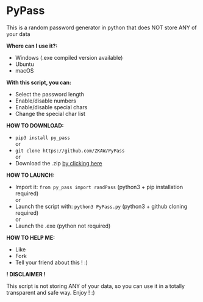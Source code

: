 # PyPass
This is a random password generator in python that does NOT store ANY of your data

**Where can I use it?:**

- Windows (.exe compiled version available)
- Ubuntu
- macOS

**With this script, you can:**

- Select the password length
- Enable/disable numbers
- Enable/disable special chars
- Change the special char list

**HOW TO DOWNLOAD:**

* `pip3 install py_pass`
<br/> or <br/>
* `git clone https://github.com/ZKAW/PyPass`
<br/> or <br/>
* Download the .zip [by clicking here](https://github.com/ZKAW/Py-Pass/archive/master.zip)

**HOW TO LAUNCH:**

* Import it: `from py_pass import randPass` (python3 + pip installation required)
<br/> or <br/>
* Launch the script with: `python3 PyPass.py` (python3 + github cloning required)
<br/> or <br/>
* Launch the .exe (python not required)

**HOW TO HELP ME:**

- Like
- Fork
- Tell your friend about this ! :)

**! DISCLAIMER !**

This script is not storing ANY of your data, so you can use it in a totally transparent and safe way. Enjoy ! :)
